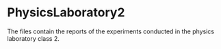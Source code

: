 # PhysicsLaboratory2
The files contain the reports of the experiments conducted in the physics laboratory class 2.
